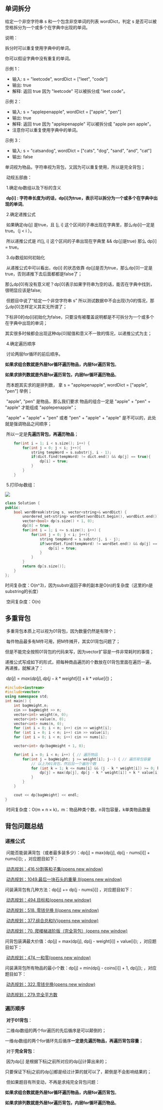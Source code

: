 ## 单词拆分

给定一个非空字符串 s 和一个包含非空单词的列表 wordDict，判定 s 是否可以被空格拆分为一个或多个在字典中出现的单词。

说明：

拆分时可以重复使用字典中的单词。

你可以假设字典中没有重复的单词。

示例 1：

- 输入: s = "leetcode", wordDict = ["leet", "code"]
- 输出: true
- 解释: 返回 true 因为 "leetcode" 可以被拆分成 "leet code"。

示例 2：

- 输入: s = "applepenapple", wordDict = ["apple", "pen"]
- 输出: true
- 解释: 返回 true 因为 "applepenapple" 可以被拆分成 "apple pen apple"。
- 注意你可以重复使用字典中的单词。

示例 3：

- 输入: s = "catsandog", wordDict = ["cats", "dog", "sand", "and", "cat"]
- 输出: false

​	单词视为物品，字符串视为背包，又因为可以重复使用，所以是完全背包；

​	动规五部曲：

​	1.确定dp数组以及下标的含义

​	**dp[i] : 字符串长度为i的话，dp[i]为true，表示可以拆分为一个或多个在字典中出现的单词**。

​	2.确定递推公式

​	如果确定dp[j] 是true，且 [j, i] 这个区间的子串出现在字典里，那么dp[i]一定是true。（j < i ）。

​	所以递推公式是 if([j, i] 这个区间的子串出现在字典里 && dp[j]是true) 那么 dp[i] = true。

​	3.dp数组如何初始化

​	从递推公式中可以看出，dp[i] 的状态依靠 dp[j]是否为true，那么dp[0]一定是true，否则递推下去后面都都是false了；

​	那么dp[0]有没有意义呢？dp[0]表示如果字符串为空的话，能否在字典中找到，很明显应该是false;

​	但题目中说了“给定一个非空字符串 s” 所以测试数据中不会出现i为0的情况，那么dp[0]怎样定义其实无所谓了；

​	下标非0的dp[i]初始化为false，只要没有被覆盖说明都是不可拆分为一个或多个在字典中出现的单词；

​	其实很多时候都会出现这种dp[0]赋值和意义不一致的情况，以递推公式为主；

​	4.确定遍历顺序

​	讨论两层for循环的前后顺序。

​	**如果求组合数就是外层for循环遍历物品，内层for遍历背包**。

​	**如果求排列数就是外层for遍历背包，内层for循环遍历物品**。

​	而本题其实求的是排列数， 拿 s = "applepenapple", wordDict = ["apple", "pen"] 举例；

​	"apple", "pen" 是物品，那么我们要求 物品的组合一定是 "apple" + "pen" + "apple" 才能组成 "applepenapple"；

​	"apple" + "apple" + "pen" 或者 "pen" + "apple" + "apple" 是不可以的，此处就是强调物品之间顺序；

​	所以一定是**先遍历背包，再遍历物品**；

```c++
	for(int i = 1; i < s.size(); i++) {
		for(int j = 0; j < i; j++){
            string tempWord = s.substr(j, i - 1);
            if(dict.find(tempWord) != dict.end() && dp[j] == true){
                dp[i] = true;
            }
        }
	}
```

​	5.打印dp数组：

![](https://gitee.com/salinoia/image/raw/master/20210202162652727.jpg)

```cpp
class Solution {
public:
    bool wordBreak(string s, vector<string>& wordDict) {
		unordered_set<string> wordSet(wordDict.begin(), wordDict.end());//转化为unordered_set（即wordSet）的原因是为了提高查找效率
        vector<bool> dp(s.size() + 1, 0);
        dp[0] = true;
        for(int i = 1; i <= s.size(); i++) {
			for(int j = 0; j < i; j++){
            	string tempWord = s.substr(j, i - j);
            	if(wordSet.find(tempWord) != wordSet.end() && dp[j] == true){
                	dp[i] = true;
            	}
        	}
		}
        return dp[s.size()];
    }
};
```

​	时间复杂度：O(n^3)，因为substr返回子串的副本是O(n)的复杂度（这里的n是substring的长度）

​	空间复杂度：O(n)

## 多重背包

​	多重背包本质上可以视为01背包，因为数量仍然是有限个；

​	每件物品最多有M件可用，把M件摊开，其实01背包问题了；

​	但是不能完全按照01背包的代码来写，因为vector扩容是一件非常耗时的事情；

​	递推公式写成如下的形式，把每种商品遍历的个数放在01背包里面在遍历一遍，再递推，就解决了：

​	$dp[j] = max(dp[j], dp[j - k * weight[i]] + k * value[i])$；

```cpp
#include<iostream>
#include<vector>
using namespace std;
int main() {
    int bagWeight,n;
    cin >> bagWeight >> n;
    vector<int> weight(n, 0);
    vector<int> value(n, 0);
    vector<int> nums(n, 0);
    for (int i = 0; i < n; i++) cin >> weight[i];
    for (int i = 0; i < n; i++) cin >> value[i];
    for (int i = 0; i < n; i++) cin >> nums[i];

    vector<int> dp(bagWeight + 1, 0);

    for(int i = 0; i < n; i++) { // 遍历物品
        for(int j = bagWeight; j >= weight[i]; j--) { // 遍历背包容量
            // 以上为01背包，然后加一个遍历个数
            for (int k = 1; k <= nums[i] && (j - k * weight[i]) >= 0; k++) { // 遍历个数
                dp[j] = max(dp[j], dp[j - k * weight[i]] + k * value[i]);
            }
        }
    }

    cout << dp[bagWeight] << endl;
}
```

​	时间复杂度：O(m × n × k)，m：物品种类个数，n背包容量，k单类物品数量

## 背包问题总结

### 递推公式

​	问能否能装满背包（或者最多装多少）：dp[j] = max(dp[j], dp[j - nums[i]] + nums[i]); ，对应题目如下：

​	[动态规划：416.分割等和子集(opens new window)](https://programmercarl.com/0416.分割等和子集.html)

​	[动态规划：1049.最后一块石头的重量 II(opens new window)](https://programmercarl.com/1049.最后一块石头的重量II.html)

问装满背包有几种方法：dp[j] += dp[j - nums[i]] ，对应题目如下：

​	[动态规划：494.目标和(opens new window)](https://programmercarl.com/0494.目标和.html)

​	[动态规划：518. 零钱兑换 II(opens new window)](https://programmercarl.com/0518.零钱兑换II.html)

​	[动态规划：377.组合总和Ⅳ(opens new window)](https://programmercarl.com/0377.组合总和Ⅳ.html)

​	[动态规划：70. 爬楼梯进阶版（完全背包）(opens new window)](https://programmercarl.com/0070.爬楼梯完全背包版本.html)

问背包装满最大价值：dp[j] = max(dp[j], dp[j - weight[i]] + value[i]); ，对应题目如下：

​	[动态规划：474.一和零(opens new window)](https://programmercarl.com/0474.一和零.html)

问装满背包所有物品的最小个数：dp[j] = min(dp[j - coins[i]] + 1, dp[j]); ，对应题目如下：

​	[动态规划：322.零钱兑换(opens new window)](https://programmercarl.com/0322.零钱兑换.html)

​	[动态规划：279.完全平方数](https://programmercarl.com/0279.完全平方数.html)

### 遍历顺序

​	**对于01背包**：

​	二维dp数组的两个for遍历的先后循序是可以颠倒的；

​	一维dp数组的两个for循环先后循序**一定是先遍历物品，再遍历背包容量**；

​	对于**完全背包**：

​	因为dp[j] 是根据下标j之前所对应的dp[j]计算出来的；

​	 只要保证下标j之前的dp[j]都是经过计算的就可以了，颠倒是不会影响结果的；

​	但如果题目有所变动，不再是求纯完全背包问题：

​	**如果求组合数就是外层for循环遍历物品，内层for遍历背包**。

​	**如果求排列数就是外层for遍历背包，内层for循环遍历物品**。